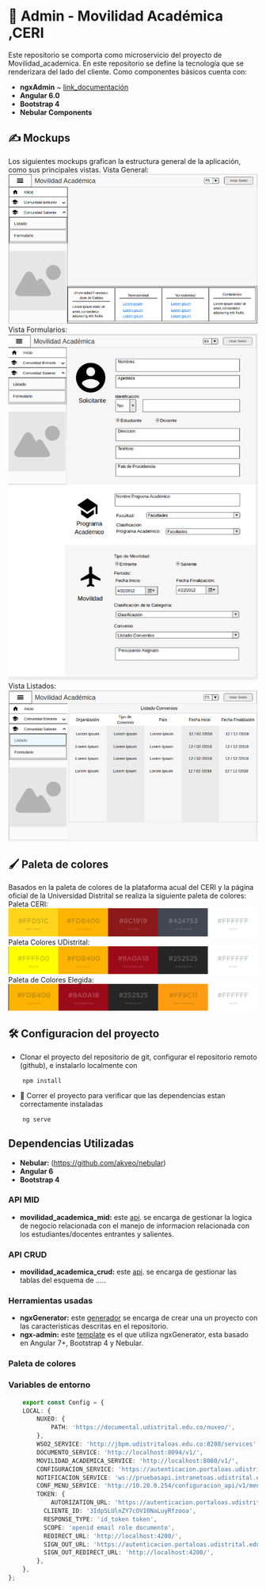 # :ledger: Admin - Movilidad Académica ,CERI
Este repositorio se comporta como microservicio del proyecto de Movilidad_academica. En este repositorio se define la tecnología que se renderizara del lado del cliente.
Como componentes básicos cuenta con:
 * **ngxAdmin** ~ [link_documentación](https://github.com/akveo/ngx-admin)
 * **Angular 6.0**
 * **Bootstrap 4**
 * **Nebular Components**

## :writing_hand: Mockups
Los siguientes mockups grafican la estructura general de la aplicación, como sus principales vistas.
Vista General: 
![Vista General](/assets/general.png "Mockup Vista General")
Vista Formularios: 
![Vista Formularios](/assets/Form.png "Mockup Vista Formularios")
Vista Listados: 
![Vista Frmularios](/assets/Listado.png "Mockup Vista Listados")

## :paintbrush: Paleta de colores
Basados en la paleta de colores de la plataforma acual del CERI y la página oficial de la Universidad Distrital se realiza la siguiente paleta de colores:
Paleta CERI: 
![Paleta Colores CERI](/assets/PaletaCERI.png "Paleta Colores CERI")
Paleta Colores UDistrital: 
![Paleta Colores UDistrital](/assets/PaletaUDistrital.png "Paleta Colores UDIstrital")
Paleta de Colores Elegida: 
![Paleta Colores PLataforma](/assets/PaletaMovilidad.png "Paleta Colores Elegida")
## 🛠️ Configuracion del proyecto

- Clonar el proyecto del repositorio de git, configurar el repositorio remoto (github), e instalarlo localmente con 
```shell 
    npm install
```
- 🚀 Correr el proyecto para verificar que las dependencias estan correctamente instaladas

```shell 
    ng serve
```
## Dependencias Utilizadas
- **Nebular:** (https://github.com/akveo/nebular)
- **Angular 6**
- **Bootstrap 4** 

### API MID
- **movilidad_academica_mid:** este [api](https://github.com/udistrital/movilidad_academica_mid). se encarga de gestionar la logica de negocio relacionada con el manejo de informacion relacionada con los estudiantes/docentes entrantes y salientes.

### API CRUD
- **movilidad_academica_crud:** este [api](https://github.com/udistrital/movilidad_academica_crud). se encarga de gestionar las tablas del esquema de .....

### Herramientas usadas
- **ngxGenerator:** este [generador](https://github.com/BOTOOM/ngxGenerator) se encarga de crear una un proyecto con las caracteristicas descritas en el repositorio.
- **ngx-admin:** este [template](https://github.com/akveo/ngx-admin) es el que utiliza ngxGenerator, esta basado en Angular 7+, Bootstrap 4 y Nebular.

### Paleta de colores

### Variables de entorno
```typescript 
    export const Config = {
    LOCAL: {
        NUXEO: {
            PATH: 'https://documental.udistrital.edu.co/nuxeo/',
        },
        WSO2_SERVICE: 'http://jbpm.udistritaloas.edu.co:8280/services',
        DOCUMENTO_SERVICE: 'http://localhost:8094/v1/',
        MOVILIDAD_ACADEMICA_SERVICE: 'http://localhost:8080/v1/',
        CONFIGURACION_SERVICE: 'https://autenticacion.portaloas.udistrital.edu.co/api/configuracion_crud_api/v1/',
        NOTIFICACION_SERVICE: 'ws://pruebasapi.intranetoas.udistrital.edu.co:8116/ws/join',
        CONF_MENU_SERVICE: 'http://10.20.0.254/configuracion_api/v1/menu_opcion_padre/ArbolMenus/',
        TOKEN: {
            AUTORIZATION_URL: 'https://autenticacion.portaloas.udistrital.edu.co/oauth2/authorize',
          CLIENTE_ID: '3Idp5LUlnZY7cOV10NaLuyRfzooa',
          RESPONSE_TYPE: 'id_token token',
          SCOPE: 'openid email role documento',
          REDIRECT_URL: 'http://localhost:4200/',
          SIGN_OUT_URL: 'https://autenticacion.portaloas.udistrital.edu.co/oidc/logout',
          SIGN_OUT_REDIRECT_URL: 'http://localhost:4200/',
        },
    },
};
```
